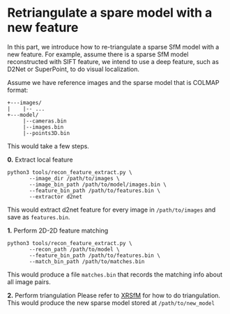 # Retriangulate a spare model with a new feature
In this part, we introduce how to re-triangulate a sparse SfM model with a new feature. For example,
assume there is a sparse SfM model reconstructed with SIFT feature, we intend to use a deep feature, 
such as D2Net or SuperPoint, to do visual localization. 

Assume we have reference images and the sparse model that is COLMAP format:
```commandline
+---images/
|    |-- ...
+---model/
     |--cameras.bin
     |--images.bin
     |--points3D.bin
```
This would take a few steps.

**0.** Extract local feature
```commandline
python3 tools/recon_feature_extract.py \
       --image_dir /path/to/images \
       --image_bin_path /path/to/model/images.bin \
       --feature_bin_path /path/to/features.bin \
       --extractor d2net
```
This would extract d2net feature for every image in `/path/to/images` and save as `features.bin`.

**1.** Perform 2D-2D feature matching
```commandline
python3 tools/recon_feature_extract.py \
       --recon_path /path/to/model \
       --feature_bin_path /path/to/features.bin \
       --match_bin_path /path/to/matches.bin 
```
This would produce a file `matches.bin` that records the matching info about all image pairs.

**2.** Perform triangulation
Please refer to [XRSfM](https://github.com/openxrlab/xrsfm) for how to do triangulation.
This would produce the new sparse model stored at `/path/to/new_model`